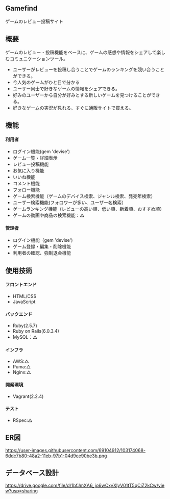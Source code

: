 ## Gamefind
ゲームのレビュー投稿サイト

## 概要
ゲームのレビュー・投稿機能をベースに、ゲームの感想や情報をシェアして楽しむコミュニケーションツール。
- ユーザーがレビューを投稿し合うことでゲームのランキングを競い合うことができる。
- 今人気のゲームがひと目で分かる<br>
- ユーザー同士で好きなゲームの情報をシェアできる。
- 好みのユーザーから自分が好みとする新しいゲームを見つけることができる。
- 好きなゲームの実況が見れる、すぐに通販サイトで買える。

## 機能 
#### 利用者
- ログイン機能(gem 'devise')
- ゲーム一覧・詳細表示
- レビュー投稿機能
- お気に入り機能
- いいね機能
- コメント機能
- フォロー機能
- ゲーム検索機能（ゲームのデバイス検索、ジャンル検索、発売年検索）
- ユーザー検索機能(フォロワーが多い、ユーザー名検索）
- ゲームランキング機能（レビューの高い順、低い順、新着順、おすすめ順）
- ゲームの動画や商品の検索機能：△
#### 管理者
- ログイン機能（gem 'devise')
- ゲーム登録・編集・削除機能
- 利用者の確認、強制退会機能

## 使用技術
#### フロントエンド
- HTML/CSS
- JavaScript
#### バックエンド
- Ruby(2.5.7)
- Ruby on Rails(6.0.3.4)
- MySQL：△
#### インフラ
- AWS:△
- Puma:△
- Nginx:△

#### 開発環境
- Vagrant(2.2.4)
#### テスト
- RSpec:△

## ER図
https://user-images.githubusercontent.com/69104912/103174068-6ddc7b80-48a2-11eb-97b1-04d9ce90be3b.png
## データベース設計
https://drive.google.com/file/d/1bfJmXA6_jo6wCxyXIyV01tT5qCiZ2kCw/view?usp=sharing


